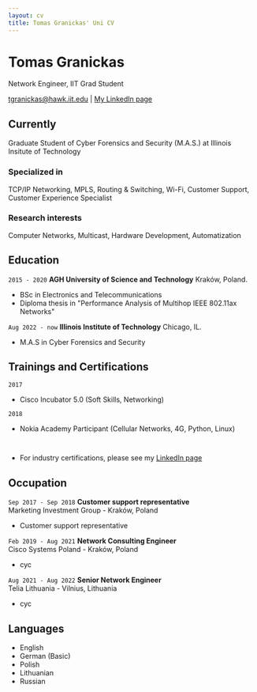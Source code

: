 ```yaml
---
layout: cv
title: Tomas Granickas' Uni CV
---
```

# Tomas Granickas
Network Engineer, IIT Grad Student

<div id="webaddress">
<a href="mailto:tgranickas@hawk.iit.edu">tgranickas@hawk.iit.edu</a>
| <a href="https://www.linkedin.com/in/tomas-granickas-02b422ba/">My LinkedIn page</a>
</div>

## Currently

Graduate Student of Cyber Forensics and Security (M.A.S.) at Illinois Insitute of Technology

### Specialized in

TCP/IP Networking, MPLS, Routing & Switching, Wi-Fi, Customer Support, Customer Experience Specialist


### Research interests

Computer Networks, Multicast, Hardware Development, Automatization


## Education

`2015 - 2020`
__AGH University of Science and Technology__ Kraków, Poland.

- BSc in Electronics and Telecommunications
- Diploma thesis in "Performance Analysis of Multihop IEEE 802.11ax Networks"

`Aug 2022 - now`
__Illinois Institute of Technology__ Chicago, IL.

- M.A.S in Cyber Forensics and Security


<!--
## Certifications

`2018`
- Certified LabVIEW Associate Developer (CLAD) 

`2019` 
- Cisco Certified Network Associate (CCNA-R&S) 
- Cisco Certified Network Professional (CCNP-R&S)

`2020` 
- Cisco Certified Network Professional (CCNP-Enterprise) 

`2021`
- Cisco Certified DevNet Associate

`2022`
- NSE 4 Network Security Professional
-->


## Trainings and Certifications

`2017`  
- Cisco Incubator 5.0 (Soft Skills, Networking)  

`2018`  
- Nokia Academy Participant (Cellular Networks, 4G, Python, Linux)  

` `     
- For industry certifications, please see my [LinkedIn page](https://www.linkedin.com/in/tomas-granickas-02b422ba/)  


## Occupation

`Sep 2017 - Sep 2018`
__Customer support representative__   
Marketing Investment Group - Kraków, Poland  

- Customer support representative

`Feb 2019 - Aug 2021`
__Network Consulting Engineer__  
Cisco Systems Poland - Kraków, Poland  

- cyc

`Aug 2021 - Aug 2022`
__Senior Network Engineer__   
Telia Lithuania - Vilnius, Lithuania  

- cyc

## Languages


- English 
- German (Basic)
- Polish 
- Lithuanian
- Russian


<!-- ### Footer

Last updated: May 2013 -->


